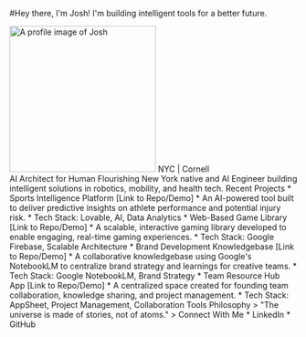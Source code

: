 
#Hey there, I'm Josh! I'm building intelligent tools for a better future.

<img width="256" height="256" alt="A profile image of Josh" src="https://github.com/user-attachments/assets/838939b6-7458-47eb-99d7-38dd634758ca" />
NYC | Cornell
<br>
AI Architect for Human Flourishing
New York native and AI Engineer building intelligent solutions in robotics, mobility, and health tech.
Recent Projects
 * Sports Intelligence Platform [Link to Repo/Demo]
   * An AI-powered tool built to deliver predictive insights on athlete performance and potential injury risk.
   * Tech Stack: Lovable, AI, Data Analytics
 * Web-Based Game Library [Link to Repo/Demo]
   * A scalable, interactive gaming library developed to enable engaging, real-time gaming experiences.
   * Tech Stack: Google Firebase, Scalable Architecture
 * Brand Development Knowledgebase [Link to Repo/Demo]
   * A collaborative knowledgebase using Google's NotebookLM to centralize brand strategy and learnings for creative teams.
   * Tech Stack: Google NotebookLM, Brand Strategy
 * Team Resource Hub App [Link to Repo/Demo]
   * A centralized space created for founding team collaboration, knowledge sharing, and project management.
   * Tech Stack: AppSheet, Project Management, Collaboration Tools
Philosophy
> "The universe is made of stories, not of atoms."
> 
Connect With Me
 * LinkedIn
 * GitHub
